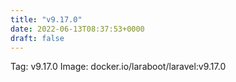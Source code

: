 ```yaml
---
title: "v9.17.0"
date: 2022-06-13T08:37:53+0000
draft: false
---
```


Tag: v9.17.0
Image: docker.io/laraboot/laravel:v9.17.0
